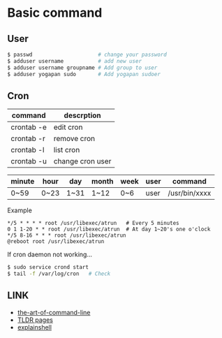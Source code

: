 # Basic command

## User
```sh
$ passwd                     # change your password
$ adduser username           # add new user
$ adduser username groupname # Add group to user
$ adduser yogapan sudo       # Add yogapan sudoer
```

## Cron
| command    | descrption       |
|------------|------------------|
| crontab -e | edit cron        |
| crontab -r | remove cron      |
| crontab -l | list cron        |
| crontab -u | change cron user |

minute | hour | day  | month | week | user | command
-------|------|------|-------|------|------|--------------
 0~59  | 0~23 | 1~31 | 1~12  | 0~6  | user | /usr/bin/xxxx

Example
```cron
*/5 * * * * root /usr/libexec/atrun   # Every 5 minutes
0 1 1-20 * * root /usr/libexec/atrun  # At day 1~20's one o'clock
*/5 8-16 * * * root /usr/libexec/atrun
@reboot root /usr/libexec/atrun
```

If cron daemon not working...
```sh
$ sudo service crond start
$ tail -f /var/log/cron   # Check
```

## LINK
- [the-art-of-command-line](https://github.com/jlevy/the-art-of-command-line)
- [TLDR pages](http://tldr-pages.github.io/)
- [explainshell](http://explainshell.com/)
